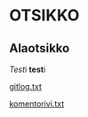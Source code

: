 # OTSIKKO

## Alaotsikko

*Test*i **test**i

[gitlog.txt](https://github.com/tramsair/ot-harjoitustyo/blob/master/laskarit/viikko1/gitlog.txt)

[komentorivi.txt](https://github.com/tramsair/ot-harjoitustyo/blob/master/laskarit/viikko1/komentorivi.txt)
